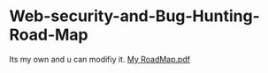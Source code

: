 # Web-security-and-Bug-Hunting-Road-Map
Its my own and u can modifiy it.
[My RoadMap.pdf](https://github.com/sl4x0/Web-security-and-Bug-Hunting-Road-Map/files/9031716/My.RoadMap.pdf)
